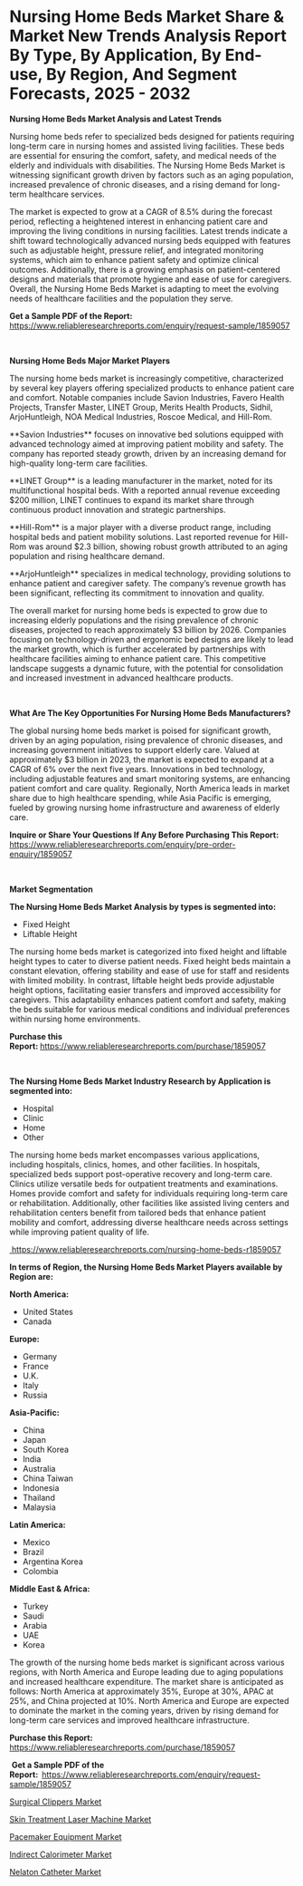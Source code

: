<p><h1>Nursing Home Beds Market Share & Market New Trends Analysis Report By Type, By Application, By End-use, By Region, And Segment Forecasts, 2025 - 2032</h1></p><p><strong>Nursing Home Beds Market Analysis and Latest Trends</strong></p>
<p><p>Nursing home beds refer to specialized beds designed for patients requiring long-term care in nursing homes and assisted living facilities. These beds are essential for ensuring the comfort, safety, and medical needs of the elderly and individuals with disabilities. The Nursing Home Beds Market is witnessing significant growth driven by factors such as an aging population, increased prevalence of chronic diseases, and a rising demand for long-term healthcare services. </p><p>The market is expected to grow at a CAGR of 8.5% during the forecast period, reflecting a heightened interest in enhancing patient care and improving the living conditions in nursing facilities. Latest trends indicate a shift toward technologically advanced nursing beds equipped with features such as adjustable height, pressure relief, and integrated monitoring systems, which aim to enhance patient safety and optimize clinical outcomes. Additionally, there is a growing emphasis on patient-centered designs and materials that promote hygiene and ease of use for caregivers. Overall, the Nursing Home Beds Market is adapting to meet the evolving needs of healthcare facilities and the population they serve.</p></p>
<p><strong>Get a Sample PDF of the Report:&nbsp;</strong> <a href="https://www.reliableresearchreports.com/enquiry/request-sample/1859057?utm_campaign=11&utm_medium=2&utm_source=Github&utm_content=ia&utm_term=05032025&utm_id=nursing-home-beds">https://www.reliableresearchreports.com/enquiry/request-sample/1859057</a></p>
<p>&nbsp;</p>
<p><strong>Nursing Home Beds Major Market Players</strong></p>
<p><p>The nursing home beds market is increasingly competitive, characterized by several key players offering specialized products to enhance patient care and comfort. Notable companies include Savion Industries, Favero Health Projects, Transfer Master, LINET Group, Merits Health Products, Sidhil, ArjoHuntleigh, NOA Medical Industries, Roscoe Medical, and Hill-Rom.</p><p>**Savion Industries** focuses on innovative bed solutions equipped with advanced technology aimed at improving patient mobility and safety. The company has reported steady growth, driven by an increasing demand for high-quality long-term care facilities.</p><p>**LINET Group** is a leading manufacturer in the market, noted for its multifunctional hospital beds. With a reported annual revenue exceeding $200 million, LINET continues to expand its market share through continuous product innovation and strategic partnerships.</p><p>**Hill-Rom** is a major player with a diverse product range, including hospital beds and patient mobility solutions. Last reported revenue for Hill-Rom was around $2.3 billion, showing robust growth attributed to an aging population and rising healthcare demand.</p><p>**ArjoHuntleigh** specializes in medical technology, providing solutions to enhance patient and caregiver safety. The company’s revenue growth has been significant, reflecting its commitment to innovation and quality.</p><p>The overall market for nursing home beds is expected to grow due to increasing elderly populations and the rising prevalence of chronic diseases, projected to reach approximately $3 billion by 2026. Companies focusing on technology-driven and ergonomic bed designs are likely to lead the market growth, which is further accelerated by partnerships with healthcare facilities aiming to enhance patient care. This competitive landscape suggests a dynamic future, with the potential for consolidation and increased investment in advanced healthcare products.</p></p>
<p>&nbsp;</p>
<p><strong>What Are The Key Opportunities For Nursing Home Beds Manufacturers?</strong></p>
<p><p>The global nursing home beds market is poised for significant growth, driven by an aging population, rising prevalence of chronic diseases, and increasing government initiatives to support elderly care. Valued at approximately $3 billion in 2023, the market is expected to expand at a CAGR of 6% over the next five years. Innovations in bed technology, including adjustable features and smart monitoring systems, are enhancing patient comfort and care quality. Regionally, North America leads in market share due to high healthcare spending, while Asia Pacific is emerging, fueled by growing nursing home infrastructure and awareness of elderly care.</p></p>
<p><strong>Inquire or Share Your Questions If Any Before Purchasing This Report:</strong> <a href="https://www.reliableresearchreports.com/enquiry/pre-order-enquiry/1859057?utm_campaign=11&utm_medium=2&utm_source=Github&utm_content=ia&utm_term=05032025&utm_id=nursing-home-beds">https://www.reliableresearchreports.com/enquiry/pre-order-enquiry/1859057</a></p>
<p>&nbsp;</p>
<p><strong>Market Segmentation</strong></p>
<p><strong>The Nursing Home Beds Market Analysis by types is segmented into:</strong></p>
<p><ul><li>Fixed Height</li><li>Liftable Height</li></ul></p>
<p><p>The nursing home beds market is categorized into fixed height and liftable height types to cater to diverse patient needs. Fixed height beds maintain a constant elevation, offering stability and ease of use for staff and residents with limited mobility. In contrast, liftable height beds provide adjustable height options, facilitating easier transfers and improved accessibility for caregivers. This adaptability enhances patient comfort and safety, making the beds suitable for various medical conditions and individual preferences within nursing home environments.</p></p>
<p><strong>Purchase this Report:&nbsp;</strong><a href="https://www.reliableresearchreports.com/purchase/1859057?utm_campaign=11&utm_medium=2&utm_source=Github&utm_content=ia&utm_term=05032025&utm_id=nursing-home-beds">https://www.reliableresearchreports.com/purchase/1859057</a></p>
<p>&nbsp;</p>
<p><strong>The Nursing Home Beds Market Industry Research by Application is segmented into:</strong></p>
<p><ul><li>Hospital</li><li>Clinic</li><li>Home</li><li>Other</li></ul></p>
<p><p>The nursing home beds market encompasses various applications, including hospitals, clinics, homes, and other facilities. In hospitals, specialized beds support post-operative recovery and long-term care. Clinics utilize versatile beds for outpatient treatments and examinations. Homes provide comfort and safety for individuals requiring long-term care or rehabilitation. Additionally, other facilities like assisted living centers and rehabilitation centers benefit from tailored beds that enhance patient mobility and comfort, addressing diverse healthcare needs across settings while improving patient quality of life.</p></p>
<p><a href="https://www.reliableresearchreports.com/nursing-home-beds-r1859057?utm_campaign=11&utm_medium=2&utm_source=Github&utm_content=ia&utm_term=05032025&utm_id=nursing-home-beds">&nbsp;https://www.reliableresearchreports.com/nursing-home-beds-r1859057</a></p>
<p><strong>In terms of Region, the Nursing Home Beds Market Players available by Region are:</strong></p>
<p>
    <p> <strong> North America: </strong>
        <ul>
            <li>United States</li>
            <li>Canada</li>
        </ul>
        </p> 
    <p> <strong> Europe: </strong>
        <ul>
            <li>Germany</li>
            <li>France</li>
            <li>U.K.</li>
            <li>Italy</li>
            <li>Russia</li>
        </ul>
        </p> 
    <p> <strong> Asia-Pacific: </strong>
        <ul>
            <li>China</li>
            <li>Japan</li>
            <li>South Korea</li>
            <li>India</li>
            <li>Australia</li>
            <li>China Taiwan</li>
            <li>Indonesia</li>
            <li>Thailand</li>
            <li>Malaysia</li>
        </ul>
        </p> 
    <p> <strong> Latin America: </strong>
        <ul>
            <li>Mexico</li>
            <li>Brazil</li>
            <li>Argentina Korea</li>
            <li>Colombia</li>
        </ul>
        </p> 
    <p> <strong> Middle East & Africa: </strong>
        <ul>
            <li>Turkey</li>
            <li>Saudi</li>
            <li>Arabia</li>
            <li>UAE</li>
            <li>Korea</li>
        </ul>
    </p>
    </p>
<p><p>The growth of the nursing home beds market is significant across various regions, with North America and Europe leading due to aging populations and increased healthcare expenditure. The market share is anticipated as follows: North America at approximately 35%, Europe at 30%, APAC at 25%, and China projected at 10%. North America and Europe are expected to dominate the market in the coming years, driven by rising demand for long-term care services and improved healthcare infrastructure.</p></p>
<p><strong>Purchase this Report: </strong><a href="https://www.reliableresearchreports.com/purchase/1859057?utm_campaign=11&utm_medium=2&utm_source=Github&utm_content=ia&utm_term=05032025&utm_id=nursing-home-beds">https://www.reliableresearchreports.com/purchase/1859057</a></p>
<p>&nbsp;<strong>Get a Sample PDF of the Report:&nbsp;&nbsp;</strong><a href="https://www.reliableresearchreports.com/enquiry/request-sample/1859057?utm_campaign=11&utm_medium=2&utm_source=Github&utm_content=ia&utm_term=05032025&utm_id=nursing-home-beds">https://www.reliableresearchreports.com/enquiry/request-sample/1859057</a></p>
<p><strong></strong></p>
<p><p><a href="https://github.com/shirlantosx7/Market-Research-Report-List-1/blob/main/surgical-clippers-market.md?utm_campaign=11&utm_medium=2&utm_source=Github&utm_content=ia&utm_term=05032025&utm_id=nursing-home-beds">Surgical Clippers Market</a></p><p><a href="https://github.com/ziwersekos/Market-Research-Report-List-1/blob/main/skin-treatment-laser-machine-market.md?utm_campaign=11&utm_medium=2&utm_source=Github&utm_content=ia&utm_term=05032025&utm_id=nursing-home-beds">Skin Treatment Laser Machine Market</a></p><p><a href="https://github.com/popoialraih3/Market-Research-Report-List-1/blob/main/pacemaker-equipment-market.md?utm_campaign=11&utm_medium=2&utm_source=Github&utm_content=ia&utm_term=05032025&utm_id=nursing-home-beds">Pacemaker Equipment Market</a></p><p><a href="https://github.com/lanuskarnajc/Market-Research-Report-List-1/blob/main/indirect-calorimeter-market.md?utm_campaign=11&utm_medium=2&utm_source=Github&utm_content=ia&utm_term=05032025&utm_id=nursing-home-beds">Indirect Calorimeter Market</a></p><p><a href="https://github.com/gukenneth26571/Market-Research-Report-List-1/blob/main/nelaton-catheter-market.md?utm_campaign=11&utm_medium=2&utm_source=Github&utm_content=ia&utm_term=05032025&utm_id=nursing-home-beds">Nelaton Catheter Market</a></p></p>